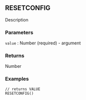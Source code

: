 ## RESETCONFIG

Description

### Parameters
`value` : Number (required) - argument

### Returns
Number

### Examples
```
// returns VALUE
RESETCONFIG()
```
